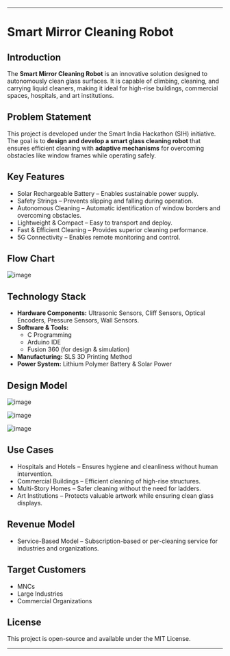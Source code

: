 

---

# Smart Mirror Cleaning Robot  

## Introduction  
The **Smart Mirror Cleaning Robot** is an innovative solution designed to autonomously clean glass surfaces. It is capable of climbing, cleaning, and carrying liquid cleaners, making it ideal for high-rise buildings, commercial spaces, hospitals, and art institutions.  

## Problem Statement  
This project is developed under the Smart India Hackathon (SIH) initiative. The goal is to **design and develop a smart glass cleaning robot** that ensures efficient cleaning with **adaptive mechanisms** for overcoming obstacles like window frames while operating safely.  

## Key Features  
- Solar Rechargeable Battery – Enables sustainable power supply.  
- Safety Strings – Prevents slipping and falling during operation.  
- Autonomous Cleaning – Automatic identification of window borders and overcoming obstacles.  
- Lightweight & Compact – Easy to transport and deploy.  
- Fast & Efficient Cleaning – Provides superior cleaning performance.  
- 5G Connectivity – Enables remote monitoring and control.

## Flow Chart
![image](https://github.com/user-attachments/assets/488d6753-c11e-4887-b795-7bb35ab31bfe)

## Technology Stack  
- **Hardware Components:** Ultrasonic Sensors, Cliff Sensors, Optical Encoders, Pressure Sensors, Wall Sensors.  
- **Software & Tools:**  
  - C Programming  
  - Arduino IDE  
  - Fusion 360 (for design & simulation)  
- **Manufacturing:** SLS 3D Printing Method  
- **Power System:** Lithium Polymer Battery & Solar Power  

## Design Model 

![image](https://github.com/user-attachments/assets/74ea82f4-c72d-42b5-9939-e067dc828f52)

![image](https://github.com/user-attachments/assets/d4ce491c-6690-4b91-b408-f435414d8429)

![image](https://github.com/user-attachments/assets/85bb2d6f-4d0f-4d69-b146-87bbdf4a105c)


## Use Cases  
- Hospitals and Hotels – Ensures hygiene and cleanliness without human intervention.  
- Commercial Buildings – Efficient cleaning of high-rise structures.  
- Multi-Story Homes – Safer cleaning without the need for ladders.  
- Art Institutions – Protects valuable artwork while ensuring clean glass displays.  

## Revenue Model  
- Service-Based Model – Subscription-based or per-cleaning service for industries and organizations.  

## Target Customers  
- MNCs  
- Large Industries  
- Commercial Organizations

##

## License  
This project is open-source and available under the MIT License.  

---

